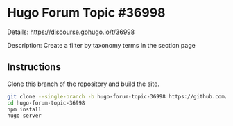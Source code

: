 # Hugo Forum Topic #36998

Details: <https://discourse.gohugo.io/t/36998>

Description: Create a filter by taxonomy terms in the section page

## Instructions

Clone this branch of the repository and build the site.

```bash
git clone --single-branch -b hugo-forum-topic-36998 https://github.com/jmooring/hugo-testing hugo-forum-topic-36998
cd hugo-forum-topic-36998
npm install
hugo server
```
